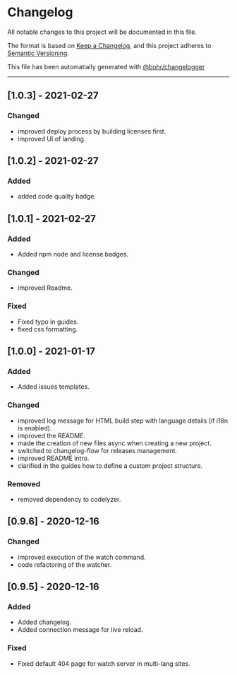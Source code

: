 # Changelog
All notable changes to this project will be documented in this file.

The format is based on [Keep a Changelog](https://keepachangelog.com/en/1.0.0/), and this project adheres to [Semantic Versioning](https://semver.org/spec/v2.0.0.html).

This file has been automatially generated with [@bohr/changelogger](https://github.com/bohr-app/changelogger)

---

## [1.0.3] - 2021-02-27
### Changed
- improved deploy process by building licenses first.
- improved UI of landing.

## [1.0.2] - 2021-02-27
### Added
- added code quality badge.

## [1.0.1] - 2021-02-27
### Added
- Added npm node and license badges.

### Changed
- improved Readme.

### Fixed
- Fixed typo in guides.
- fixed css formatting.

## [1.0.0] - 2021-01-17
### Added
- Added issues templates.

### Changed
- improved log message for HTML build step with language details (if i18n is enabled).
- improved the README.
- made the creation of new files async when creating a new project.
- switched to changelog-flow for releases management.
- improved README intro.
- clarified in the guides how to define a custom project structure.

### Removed
- removed dependency to codelyzer.

## [0.9.6] - 2020-12-16
### Changed
- improved execution of the watch command.
- code refactoring of the watcher.

## [0.9.5] - 2020-12-16
### Added
- Added changelog.
- Added connection message for live reload.

### Fixed
- Fixed default 404 page for watch server in multi-lang sites.

